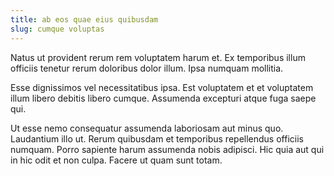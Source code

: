 ```yaml
---
title: ab eos quae eius quibusdam
slug: cumque voluptas
---
```


Natus ut provident rerum rem voluptatem harum et. Ex temporibus illum officiis tenetur rerum doloribus dolor illum. Ipsa numquam mollitia.

Esse dignissimos vel necessitatibus ipsa. Est voluptatem et et voluptatem illum libero debitis libero cumque. Assumenda excepturi atque fuga saepe qui.

Ut esse nemo consequatur assumenda laboriosam aut minus quo. Laudantium illo ut. Rerum quibusdam et temporibus repellendus officiis numquam. Porro sapiente harum assumenda nobis adipisci. Hic quia aut qui in hic odit et non culpa. Facere ut quam sunt totam.
